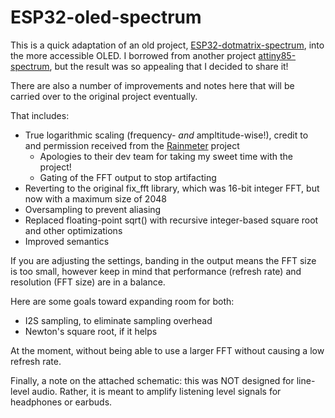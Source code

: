 # ESP32-oled-spectrum

This is a quick adaptation of an old project, [ESP32-dotmatrix-spectrum](https://github.com/colonelwatch/ESP32-dotmatrix-spectrum), into the more accessible OLED. 
I borrowed from another project [attiny85-spectrum](https://github.com/colonelwatch/attiny85-spectrum), but the result was so appealing that I decided to share it!

There are also a number of improvements and notes here that will be carried over to the original project eventually.

That includes:
* True logarithmic scaling (frequency- *and* ampltitude-wise!), credit to and permission received from the [Rainmeter](https://github.com/rainmeter/rainmeter) project
  * Apologies to their dev team for taking my sweet time with the project!
  * Gating of the FFT output to stop artifacting
* Reverting to the original fix_fft library, which was 16-bit integer FFT, but now with a maximum size of 2048
* Oversampling to prevent aliasing
* Replaced floating-point sqrt() with recursive integer-based square root and other optimizations
* Improved semantics

If you are adjusting the settings, banding in the output means the FFT size is too small, however keep in mind that performance 
(refresh rate) and resolution (FFT size) are in a balance.

Here are some goals toward expanding room for both:
* I2S sampling, to eliminate sampling overhead
* Newton's square root, if it helps

At the moment, without being able to use a larger FFT without causing a low refresh rate.

Finally, a note on the attached schematic: this was NOT designed for line-level audio. Rather, it is
meant to amplify listening level signals for headphones or earbuds.